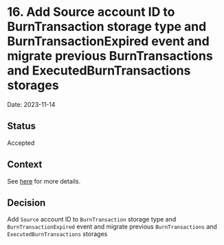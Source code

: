 # 16. Add Source account ID to BurnTransaction storage type and BurnTransactionExpired event and migrate previous BurnTransactions and ExecutedBurnTransactions storages

Date: 2023-11-14

## Status

Accepted

## Context

See [here](https://github.com/threefoldtech/tfchain/issues/883) for more details.

## Decision

Add `Source` account ID to `BurnTransaction` storage type and `BurnTransactionExpired` event and migrate previous `BurnTransactions` and `ExecutedBurnTransactions` storages
